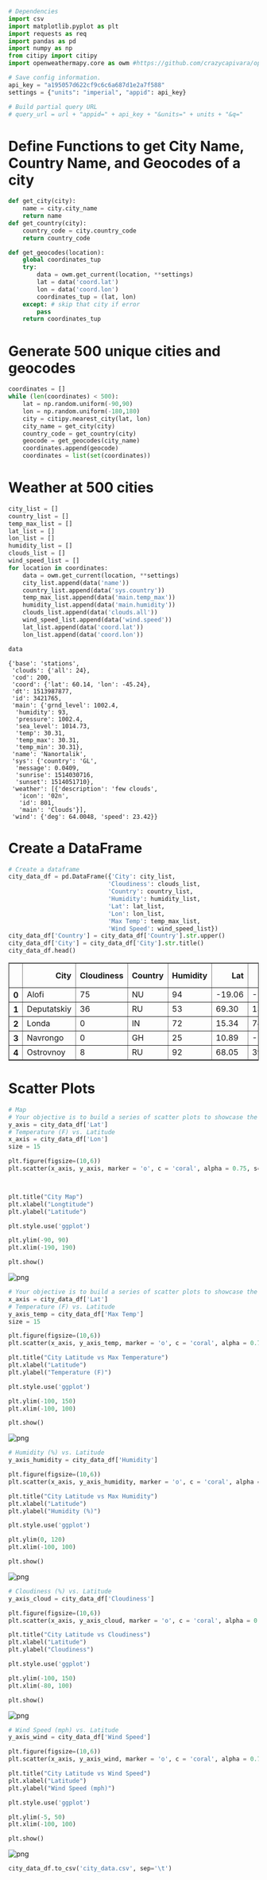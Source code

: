 

```python
# Dependencies
import csv
import matplotlib.pyplot as plt
import requests as req
import pandas as pd
import numpy as np
from citipy import citipy
import openweathermapy.core as owm #https://github.com/crazycapivara/openweathermapy
```


```python
# Save config information.
api_key = "a195057d622cf9c6c6a687d1e2a7f588"
settings = {"units": "imperial", "appid": api_key}

# Build partial query URL
# query_url = url + "appid=" + api_key + "&units=" + units + "&q="
```

# Define Functions to get City Name, Country Name, and Geocodes of a city


```python
def get_city(city):
    name = city.city_name
    return name
def get_country(city):
    country_code = city.country_code
    return country_code

def get_geocodes(location):
    global coordinates_tup
    try:
        data = owm.get_current(location, **settings)
        lat = data('coord.lat')
        lon = data('coord.lon')
        coordinates_tup = (lat, lon)
    except: # skip that city if error
        pass
    return coordinates_tup


```

# Generate 500 unique cities and geocodes


```python
coordinates = []
while (len(coordinates) < 500):
    lat = np.random.uniform(-90,90)
    lon = np.random.uniform(-180,180)
    city = citipy.nearest_city(lat, lon)
    city_name = get_city(city)
    country_code = get_country(city)
    geocode = get_geocodes(city_name)
    coordinates.append(geocode)
    coordinates = list(set(coordinates))


```

# Weather at 500 cities


```python
city_list = []
country_list = []
temp_max_list = []
lat_list = []
lon_list = []
humidity_list = []
clouds_list = []
wind_speed_list = []
for location in coordinates:
    data = owm.get_current(location, **settings)
    city_list.append(data('name'))
    country_list.append(data('sys.country'))
    temp_max_list.append(data('main.temp_max'))
    humidity_list.append(data('main.humidity'))
    clouds_list.append(data('clouds.all'))
    wind_speed_list.append(data('wind.speed'))
    lat_list.append(data('coord.lat'))
    lon_list.append(data('coord.lon'))
```


```python
data
```




    {'base': 'stations',
     'clouds': {'all': 24},
     'cod': 200,
     'coord': {'lat': 60.14, 'lon': -45.24},
     'dt': 1513987877,
     'id': 3421765,
     'main': {'grnd_level': 1002.4,
      'humidity': 93,
      'pressure': 1002.4,
      'sea_level': 1014.73,
      'temp': 30.31,
      'temp_max': 30.31,
      'temp_min': 30.31},
     'name': 'Nanortalik',
     'sys': {'country': 'GL',
      'message': 0.0409,
      'sunrise': 1514030716,
      'sunset': 1514051710},
     'weather': [{'description': 'few clouds',
       'icon': '02n',
       'id': 801,
       'main': 'Clouds'}],
     'wind': {'deg': 64.0048, 'speed': 23.42}}



# Create a DataFrame


```python
# Create a dataframe
city_data_df = pd.DataFrame({'City': city_list,
                            'Cloudiness': clouds_list,
                            'Country': country_list,
                            'Humidity': humidity_list,
                            'Lat': lat_list,
                            'Lon': lon_list,
                            'Max Temp': temp_max_list,
                            'Wind Speed': wind_speed_list})
city_data_df['Country'] = city_data_df['Country'].str.upper()
city_data_df['City'] = city_data_df['City'].str.title()
city_data_df.head()
```




<div>
<table border="1" class="dataframe">
  <thead>
    <tr style="text-align: right;">
      <th></th>
      <th>City</th>
      <th>Cloudiness</th>
      <th>Country</th>
      <th>Humidity</th>
      <th>Lat</th>
      <th>Lon</th>
      <th>Max Temp</th>
      <th>Wind Speed</th>
    </tr>
  </thead>
  <tbody>
    <tr>
      <th>0</th>
      <td>Alofi</td>
      <td>75</td>
      <td>NU</td>
      <td>94</td>
      <td>-19.06</td>
      <td>-169.92</td>
      <td>75.20</td>
      <td>10.29</td>
    </tr>
    <tr>
      <th>1</th>
      <td>Deputatskiy</td>
      <td>36</td>
      <td>RU</td>
      <td>53</td>
      <td>69.30</td>
      <td>139.90</td>
      <td>-32.34</td>
      <td>2.84</td>
    </tr>
    <tr>
      <th>2</th>
      <td>Londa</td>
      <td>0</td>
      <td>IN</td>
      <td>72</td>
      <td>15.34</td>
      <td>74.49</td>
      <td>59.96</td>
      <td>6.02</td>
    </tr>
    <tr>
      <th>3</th>
      <td>Navrongo</td>
      <td>0</td>
      <td>GH</td>
      <td>25</td>
      <td>10.89</td>
      <td>-1.09</td>
      <td>70.81</td>
      <td>10.16</td>
    </tr>
    <tr>
      <th>4</th>
      <td>Ostrovnoy</td>
      <td>8</td>
      <td>RU</td>
      <td>92</td>
      <td>68.05</td>
      <td>39.51</td>
      <td>16.99</td>
      <td>16.60</td>
    </tr>
  </tbody>
</table>
</div>



# Scatter Plots


```python
# Map
# Your objective is to build a series of scatter plots to showcase the following relationships:
y_axis = city_data_df['Lat']
# Temperature (F) vs. Latitude
x_axis = city_data_df['Lon']
size = 15

plt.figure(figsize=(10,6))
plt.scatter(x_axis, y_axis, marker = 'o', c = 'coral', alpha = 0.75, s=size)



plt.title("City Map")
plt.xlabel("Longtitude")
plt.ylabel("Latitude")

plt.style.use('ggplot')

plt.ylim(-90, 90)
plt.xlim(-190, 190)

plt.show()
```


![png](Python-APIs_GSu_files/Python-APIs_GSu_12_0.png)



```python
# Your objective is to build a series of scatter plots to showcase the following relationships:
x_axis = city_data_df['Lat']
# Temperature (F) vs. Latitude
y_axis_temp = city_data_df['Max Temp']
size = 15

plt.figure(figsize=(10,6))
plt.scatter(x_axis, y_axis_temp, marker = 'o', c = 'coral', alpha = 0.75, s = size)

plt.title("City Latitude vs Max Temperature")
plt.xlabel("Latitude")
plt.ylabel("Temperature (F)")

plt.style.use('ggplot')

plt.ylim(-100, 150)
plt.xlim(-100, 100)

plt.show()

```


![png](Python-APIs_GSu_files/Python-APIs_GSu_13_0.png)



```python
# Humidity (%) vs. Latitude
y_axis_humidity = city_data_df['Humidity']

plt.figure(figsize=(10,6))
plt.scatter(x_axis, y_axis_humidity, marker = 'o', c = 'coral', alpha = 0.75)

plt.title("City Latitude vs Max Humidity")
plt.xlabel("Latitude")
plt.ylabel("Humidity (%)")

plt.style.use('ggplot')

plt.ylim(0, 120)
plt.xlim(-100, 100)

plt.show()

```


![png](Python-APIs_GSu_files/Python-APIs_GSu_14_0.png)



```python
# Cloudiness (%) vs. Latitude
y_axis_cloud = city_data_df['Cloudiness']

plt.figure(figsize=(10,6))
plt.scatter(x_axis, y_axis_cloud, marker = 'o', c = 'coral', alpha = 0.75)

plt.title("City Latitude vs Cloudiness")
plt.xlabel("Latitude")
plt.ylabel("Cloudiness")

plt.style.use('ggplot')

plt.ylim(-100, 150)
plt.xlim(-80, 100)

plt.show()

```


![png](Python-APIs_GSu_files/Python-APIs_GSu_15_0.png)



```python
# Wind Speed (mph) vs. Latitude
y_axis_wind = city_data_df['Wind Speed']

plt.figure(figsize=(10,6))
plt.scatter(x_axis, y_axis_wind, marker = 'o', c = 'coral', alpha = 0.75)

plt.title("City Latitude vs Wind Speed")
plt.xlabel("Latitude")
plt.ylabel("Wind Speed (mph)")

plt.style.use('ggplot')

plt.ylim(-5, 50)
plt.xlim(-100, 100)

plt.show()
```


![png](Python-APIs_GSu_files/Python-APIs_GSu_16_0.png)



```python
city_data_df.to_csv('city_data.csv', sep='\t')
```

